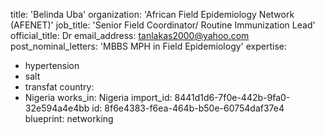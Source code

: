 title: 'Belinda Uba'
organization: 'African Field Epidemiology Network (AFENET)'
job_title: 'Senior Field Coordinator/ Routine Immunization Lead'
official_title: Dr
email_address: tanlakas2000@yahoo.com
post_nominal_letters: 'MBBS MPH in Field Epidemiology'
expertise:
  - hypertension
  - salt
  - transfat
country:
  - Nigeria
works_in: Nigeria
import_id: 8441d1d6-7f0e-442b-9fa0-32e594a4e4bb
id: 8f6e4383-f6ea-464b-b50e-60754daf37e4
blueprint: networking
